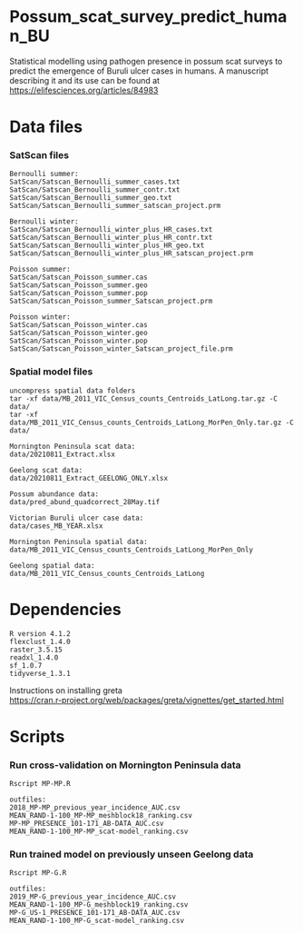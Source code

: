 # Possum_scat_survey_predict_human_BU
Statistical modelling using pathogen presence in possum scat surveys to predict the emergence of Buruli ulcer cases in humans. A manuscript describing it and its use can be found at https://elifesciences.org/articles/84983  
  
# Data files
  
### SatScan files  
  
```   
Bernoulli summer:  
SatScan/Satscan_Bernoulli_summer_cases.txt  
SatScan/Satscan_Bernoulli_summer_contr.txt  
SatScan/Satscan_Bernoulli_summer_geo.txt  
SatScan/Satscan_Bernoulli_summer_satscan_project.prm  
  
Bernoulli winter:  
SatScan/Satscan_Bernoulli_winter_plus_HR_cases.txt  
SatScan/Satscan_Bernoulli_winter_plus_HR_contr.txt  
SatScan/Satscan_Bernoulli_winter_plus_HR_geo.txt  
SatScan/Satscan_Bernoulli_winter_plus_HR_satscan_project.prm  
  
Poisson summer:  
SatScan/Satscan_Poisson_summer.cas  
SatScan/Satscan_Poisson_summer.geo  
SatScan/Satscan_Poisson_summer.pop  
SatScan/Satscan_Poisson_summer_Satscan_project.prm  
  
Poisson winter:  
SatScan/Satscan_Poisson_winter.cas  
SatScan/Satscan_Poisson_winter.geo  
SatScan/Satscan_Poisson_winter.pop  
SatScan/Satscan_Poisson_winter_Satscan_project_file.prm  
```  
  
 
### Spatial model files
  
``` 
uncompress spatial data folders   
tar -xf data/MB_2011_VIC_Census_counts_Centroids_LatLong.tar.gz -C data/  
tar -xf data/MB_2011_VIC_Census_counts_Centroids_LatLong_MorPen_Only.tar.gz -C data/  
  
Mornington Peninsula scat data:  
data/20210811_Extract.xlsx  
  
Geelong scat data:  
data/20210811_Extract_GEELONG_ONLY.xlsx  
  
Possum abundance data:  
data/pred_abund_quadcorrect_28May.tif  
  
Victorian Buruli ulcer case data:  
data/cases_MB_YEAR.xlsx  
  
Mornington Peninsula spatial data:  
data/MB_2011_VIC_Census_counts_Centroids_LatLong_MorPen_Only  
  
Geelong spatial data:  
data/MB_2011_VIC_Census_counts_Centroids_LatLong  

```

# Dependencies  
  
```  
R version 4.1.2   
flexclust_1.4.0
raster_3.5.15
readxl_1.4.0
sf_1.0.7
tidyverse_1.3.1
```  
  
Instructions on installing greta  
https://cran.r-project.org/web/packages/greta/vignettes/get_started.html  
  
# Scripts

### Run cross-validation on Mornington Peninsula data
```  
Rscript MP-MP.R  

outfiles:  
2018_MP-MP_previous_year_incidence_AUC.csv  
MEAN_RAND-1-100_MP-MP_meshblock18_ranking.csv  
MP-MP_PRESENCE_101-171_AB-DATA_AUC.csv  
MEAN_RAND-1-100_MP-MP_scat-model_ranking.csv  
```  

### Run trained model on previously unseen Geelong data
```  
Rscript MP-G.R  
  
outfiles:  
2019_MP-G_previous_year_incidence_AUC.csv  
MEAN_RAND-1-100_MP-G_meshblock19_ranking.csv  
MP-G_US-1_PRESENCE_101-171_AB-DATA_AUC.csv  
MEAN_RAND-1-100_MP-G_scat-model_ranking.csv  
```  



